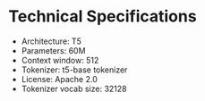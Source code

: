 # Technical Specifications

- Architecture: T5
- Parameters: 60M
- Context window: 512
- Tokenizer: t5-base tokenizer
- License: Apache 2.0
- Tokenizer vocab size: 32128